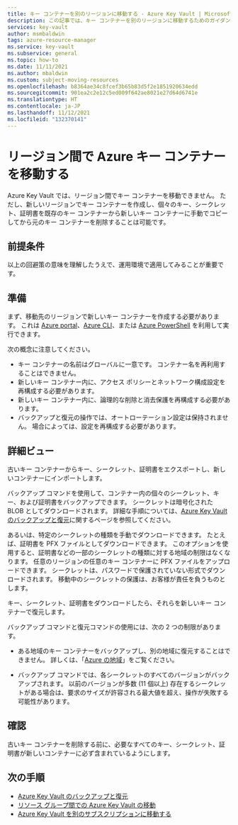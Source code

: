 ```yaml
---
title: キー コンテナーを別のリージョンに移動する - Azure Key Vault | Microsoft Docs
description: この記事では、キー コンテナーを別のリージョンに移動するためのガイダンスを提供します。
services: key-vault
author: msmbaldwin
tags: azure-resource-manager
ms.service: key-vault
ms.subservice: general
ms.topic: how-to
ms.date: 11/11/2021
ms.author: mbaldwin
ms.custom: subject-moving-resources
ms.openlocfilehash: b8364ae34c8fcef3b65b83d5f2e1851920634edd
ms.sourcegitcommit: 901ea2c2e12c5ed009f642ae8021e27d64d6741e
ms.translationtype: HT
ms.contentlocale: ja-JP
ms.lasthandoff: 11/12/2021
ms.locfileid: "132370141"
---
```

# <a name="move-an-azure-key-vault-across-regions"></a>リージョン間で Azure キー コンテナーを移動する

Azure Key Vault では、リージョン間でキー コンテナーを移動できません。 ただし、新しいリージョンでキー コンテナーを作成し、個々のキー、シークレット、証明書を既存のキー コンテナーから新しいキー コンテナーに手動でコピーしてから元のキー コンテナーを削除することは可能です。

## <a name="prerequisites"></a>前提条件

以上の回避策の意味を理解したうえで、運用環境で適用してみることが重要です。

## <a name="prepare"></a>準備

まず、移動先のリージョンで新しいキー コンテナーを作成する必要があります。 これは [Azure portal](quick-create-portal.md)、[Azure CLI](quick-create-cli.md)、または [Azure PowerShell](quick-create-powershell.md) を利用して実行できます。

次の概念に注意してください。

* キー コンテナーの名前はグローバルに一意です。 コンテナー名を再利用することはできません。
* 新しいキー コンテナー内に、アクセス ポリシーとネットワーク構成設定を再構成する必要があります。
* 新しいキー コンテナー内に、論理的な削除と消去保護を再構成する必要があります。
* バックアップと復元の操作では、オートローテーション設定は保持されません。 場合によっては、設定を再構成する必要があります。

## <a name="move"></a>詳細ビュー

古いキー コンテナーからキー、シークレット、証明書をエクスポートし、新しいコンテナーにインポートします。 

バックアップ コマンドを使用して、コンテナー内の個々のシークレット、キー、および証明書をバックアップできます。 シークレットは暗号化された BLOB としてダウンロードされます。  詳細な手順については、[Azure Key Vault のバックアップと復元](backup.md)に関するページを参照してください。

あるいは、特定のシークレットの種類を手動でダウンロードできます。 たとえば、証明書を PFX ファイルとしてダウンロードできます。 このオプションを使用すると、証明書などの一部のシークレットの種類に対する地域の制限はなくなります。 任意のリージョンの任意のキー コンテナーに PFX ファイルをアップロードできます。 シークレットは、パスワードで保護されていない形式でダウンロードされます。 移動中のシークレットの保護は、お客様が責任を負うものとします。

キー、シークレット、証明書をダウンロードしたら、それらを新しいキー コンテナーで復元します。 

バックアップ コマンドと復元コマンドの使用には、次の 2 つの制限があります。

* ある地域のキー コンテナーをバックアップし、別の地域に復元することはできません。 詳しくは、「[Azure の地域](https://azure.microsoft.com/global-infrastructure/geographies/)」をご覧ください。

* バックアップ コマンドでは、各シークレットのすべてのバージョンがバックアップされます。 以前のバージョンが多数 (11 個以上) 存在するシークレットがある場合は、要求のサイズが許容される最大値を超え、操作が失敗する可能性があります。

## <a name="verify"></a>確認

古いキー コンテナーを削除する前に、必要なすべてのキー、シークレット、証明書が新しいコンテナーに必ず含まれているようにします。 


## <a name="next-steps"></a>次の手順

- [Azure Key Vault のバックアップと復元](backup.md)
- [リソース グループ間での Azure Key Vault の移動](move-resourcegroup.md)
- [Azure Key Vault を別のサブスクリプションに移動する](move-subscription.md)